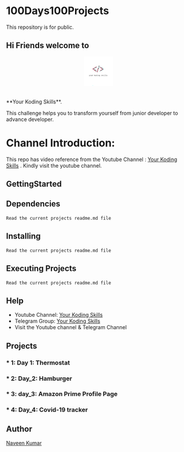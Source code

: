 # 100Days100Projects
This repository is for public.

## Hi Friends welcome to 
<p align="center">
  <a href="#">
    <img src="./yks_logo.png" alt="Logo" width="80" height="80">
  </a>
</p>
<br />
**Your Koding Skills**.

This challenge helps you to transform yourself from junior developer to advance developer.


# Channel Introduction:
This repo has video reference from the Youtube Channel : [Your Koding Skills](https://youtube.com/channel/UCykgYQcHd6YSPiCl8J1sRgQ) . Kindly visit the youtube channel.


## GettingStarted
## Dependencies
```
Read the current projects readme.md file
```
## Installing
```
Read the current projects readme.md file
```

## Executing Projects
```
Read the current projects readme.md file
```
## Help
* Youtube Channel: [Your Koding Skills](https://youtube.com/channel/)
* Telegram Group: [Your Koding Skills](https://t.me/yourkodingskills)
* Visit the Youtube channel & Telegram Channel

## Projects
### * 1: Day 1: Thermostat
### * 2: Day_2: Hamburger
### * 3: day_3: Amazon Prime Profile Page
### * 4: Day_4: Covid-19 tracker


## Author
[Naveen Kumar](https://www.linkedin.com/in/naveen-kumar-k-g-27360566/)

